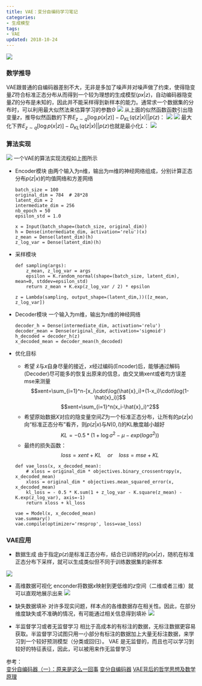 ```yaml
---
title: VAE：变分自编码学习笔记
categories:
- 生成模型
tags:
- VAE
updated: 2018-10-24
---
```

![](/assets/blog_images/2018-10-24-title.png)

### 数学推导
VAE跟普通的自编码器差别不大，无非是多加了噪声并对噪声做了约束，使得隐变量$Z$符合标准正态分布从而得到一个较为理想的生成模型$(px|z)$，自动编码器隐变量$Z$的分布是未知的，因此并不能采样得到新样本的能力。通常求一个数据集的分布时，可以利用最大似然法来估算学习的参数$\Theta$
![](/assets/blog_images/2018-10-24-公式1.png)
从上面的似然函数函数引出隐变量$z$，推导似然函数的下界$E_{z\sim q}[\log p(x|z)]-D_{KL}(q(z|x)||p(z)$：
![](/assets/blog_images/2018-10-24-公式2.png)
![](/assets/blog_images/2018-10-24-公式3.png)
最大化下界$E_{z\sim q}[\log p(x|z)]-D_{KL}(q(z|x)||p(z)$也就是最小化$L$：
![](/assets/blog_images/2018-10-24-公式4.png)


### 算法实现
![](/assets/blog_images/2018-10-24-flowchart.png)
一个VAE的算法实现流程如上图所示
- Encoder模块
由两个输入为n维，输出为m维的神经网络组成，分别计算正态分布$p(z|x)$的均值网络和方差网络
	```
	batch_size = 100
	original_dim = 784  # 28*28
	latent_dim = 2
	intermediate_dim = 256
	nb_epoch = 50
	epsilon_std = 1.0
	
	x = Input(batch_shape=(batch_size, original_dim))
	h = Dense(intermediate_dim, activation='relu')(x)
	z_mean = Dense(latent_dim)(h)
	z_log_var = Dense(latent_dim)(h)
	```
- 采样模块
	```
	def sampling(args):
	    z_mean, z_log_var = args
	    epsilon = K.random_normal(shape=(batch_size, latent_dim), mean=0, stddev=epsilon_std)
	    return z_mean + K.exp(z_log_var / 2) * epsilon
	
	z = Lambda(sampling, output_shape=(latent_dim,))([z_mean, z_log_var])
	```

- Decoder模块
一个输入为m维，输出为n维的神经网络
	```
	decoder_h = Dense(intermediate_dim, activation='relu')
	decoder_mean = Dense(original_dim, activation='sigmoid')
	h_decoded = decoder_h(z)
	x_decoded_mean = decoder_mean(h_decoded)
	```

- 优化目标
	- 希望 $\hat{x}$与$x$自身尽量的接近，$x$经过编码(Encoder)后，能够通过解码(Decoder)尽可能多的恢复出原来的信息，由交叉熵xent或者均方误差mse来测量
	$$xent=\sum_{i=1}^n-[x_i\cdot\log(\hat{x}_i)+(1-x_i)\cdot\log(1-\hat{x}_i)]$$
    $$xent=\sum_{i=1}^n(x_i-\hat{x}_i)^2$$
	- 希望原始数据$X$对应的隐变量空间$Z$为一个标准正态分布，让所有的$p(z|x)$向“标准正态分布”看齐，则$p(z|x)$与$N(0,I)$的KL散度越小越好
	$$KL=-0.5*(1+\log\sigma^2-\mu-exp(log\sigma^2))$$
	- 最终的损失函数：
	$$loss=xent+KL \quad or\quad loss=mse+KL$$
	```
	def vae_loss(x, x_decoded_mean):
	    # xloss = original_dim * objectives.binary_crossentropy(x, x_decoded_mean)
	    xloss = original_dim * objectives.mean_squared_error(x, x_decoded_mean)
	    kl_loss = - 0.5 * K.sum(1 + z_log_var - K.square(z_mean) - K.exp(z_log_var), axis=-1)
	    return xloss + kl_loss
	
	vae = Model(x, x_decoded_mean)
	vae.summary()
	vae.compile(optimizer='rmsprop', loss=vae_loss)
	
	```

### VAE应用
- 数据生成
由于指定$p(z)$是标准正态分布，结合已训练好的$p(x|z)$，随机在标准正态分布下采样，就可以生成类似但不同于训练数据集的新样本

![](/assets/blog_images/2018-10-24-generation.png)

- 高维数据可视化
enconder将数据$x$映射到更低维的$z$空间（二维或者三维）就可以直观地展示出来
![](/assets/blog_images/2018-10-24-visualization.png)

- 缺失数据填补
对许多现实问题，样本点的各维数据存在相关性。因此，在部分维度缺失或不准确的情况，有可能通过相关信息得到填补
![](/assets/blog_images/2018-10-24-imputation.png)

- 半监督学习或者无监督学习
相比于高成本的有标注的数据，无标注数据更容易获取。半监督学习试图只用一小部分有标注的数据加上大量无标注数据，来学习到一个较好预测模型（分类或回归）。 VAE 是无监督的，而且也可以学习到较好的特征表征，因此，可以被用来作无监督学习

参考：  
[ 变分自编码器（一）：原来是这么一回事](https://kexue.fm/archives/5253/comment-page-2#comments)
[变分自编码器](https://blog.csdn.net/jackytintin/article/details/53641885)
[VAE背后的哲学思想及数学原理](https://blog.csdn.net/witnessai1/article/details/78532193)






